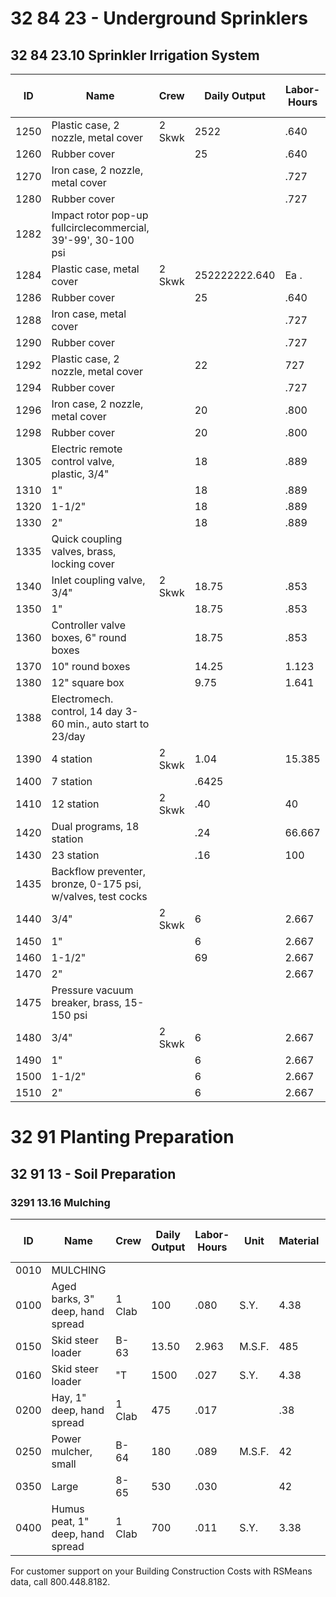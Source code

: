 # 32 84 23 - Underground Sprinklers  
## 32 84 23.10 Sprinkler Irrigation System

| ID    | Name                                                                 | Crew   | Daily Output | Labor-Hours | Unit   | Material | Labor   | Equipment | Total   | Total Incl O&P |
|-------|----------------------------------------------------------------------|--------|--------------|-------------|--------|----------|---------|-----------|---------|----------------|
| 1250  | Plastic case, 2 nozzle, metal cover                                  | 2 Skwk | 2522         | .640        | Ea .   | 132      | 37.50   |           | 169.50  | 202            |
| 1260  | Rubber cover                                                         |        | 25           | .640        |        | 115      | 37.50   |           | 152.50  | 184            |
| 1270  | Iron case, 2 nozzle, metal cover                                     |        |              | .727        |        | 166      | 43      |           | 209     | 248            |
| 1280  | Rubber cover                                                         |        |              | .727        |        | 165      | 43      |           | 208     | 246            |
| 1282  | Impact rotor pop-up fullcirclecommercial, 39'-99', 30-100 psi        |        |              |             |        |          |         |           |         |                |
| 1284  | Plastic case, metal cover                                            | 2 Skwk | 252222222.640| Ea .        | 106    | 37.50    |         | 143.50    | 173     |
| 1286  | Rubber cover                                                         |        | 25           | .640        |        | 154      | 37.50   |           | 191.50  | 226            |
| 1288  | Iron case, metal cover                                               |        |              | .727        |        | 204      | 43      |           | 247     | 289            |
| 1290  | Rubber cover                                                         |        |              | .727        |        | 207      | 43      |           | 250     | 292            |
| 1292  | Plastic case, 2 nozzle, metal cover                                  |        | 22           | 727         |        | 152      | 43      |           | 195     | 232            |
| 1294  | Rubber cover                                                         |        |              | .727        |        | 155      | 43      |           | 198     | 236            |
| 1296  | Iron case, 2 nozzle, metal cover                                     |        | 20           | .800        |        | 178      | 47      |           | 225     | 267            |
| 1298  | Rubber cover                                                         |        | 20           | .800        |        | 211      | 47      |           | 258     | 305            |
| 1305  | Electric remote control valve, plastic, 3/4"                         |        | 18           | .889        |        | 23       | 52.50   |           | 75.50   | 104            |
| 1310  | 1"                                                                   |        | 18           | .889        |        | 25       | 52.50   |           | 77.50   | 106            |
| 1320  | 1-1/2"                                                               |        | 18           | .889        |        | 107      | 52.50   |           | 159.50  | 196            |
| 1330  | 2"                                                                   |        | 18           | .889        |        | 132      | 52.50   |           | 184.50  | 224            |
| 1335  | Quick coupling valves, brass, locking cover                          |        |              |             |        |          |         |           |         |                |
| 1340  | Inlet coupling valve, 3/4"                                           | 2 Skwk | 18.75        | .853        | Ed .   | 26.50    | 50.50   |           | 77      | 105            |
| 1350  | 1"                                                                   |        | 18.75        | .853        |        | 32       | 50.50   |           | 82.50   | 111            |
| 1360  | Controller valve boxes, 6" round boxes                               |        | 18.75        | .853        |        | 6        | 50.50   |           | 56.50   | 82             |
| 1370  | 10" round boxes                                                      |        | 14.25        | 1.123       |        | 12.40    | 66      |           | 78.40   | 113            |
| 1380  | 12" square box                                                       |        | 9.75         | 1.641       |        | 47.50    | 96.50   |           | 144     | 198            |
| 1388  | Electromech. control, 14 day 3-60 min., auto start to 23/day         |        |              |             |        |          |         |           |         |                |
| 1390  | 4 station                                                            | 2 Skwk | 1.04         | 15.385      | Ea .   | 77       | 905     |           | 982     | 1,425          |
| 1400  | 7 station                                                            |        | .6425        |             | "      | 200      | 1,475   |           | 1,675   | 2,425          |
| 1410  | 12 station                                                           | 2 Skwk | .40          | 40          | Ea .   | 228      | 2,350   |           | 2,578   | 3,800          |
| 1420  | Dual programs, 18 station                                            |        | .24          | 66.667      |        | 435      | 3,925   |           | 4,360   | 6,375          |
| 1430  | 23 station                                                           |        | .16          | 100         |        | 350      | 5,900   |           | 6,250   | 9,250          |
| 1435  | Backflow preventer, bronze, 0-175 psi, w/valves, test cocks          |        |              |             |        |          |         |           |         |                |
| 1440  | 3/4"                                                                 | 2 Skwk | 6            | 2.667       | Eq .   | 101      | 157     |           | 258     | 350            |
| 1450  | 1"                                                                   |        | 6            | 2.667       |        | 70.50    | 157     |           | 227.50  | 315            |
| 1460  | 1-1/2"                                                               |        | 69           | 2.667       |        | 320      | 157     |           | 477     | 585            |
| 1470  | 2"                                                                   |        |              | 2.667       |        | 465      | 157     |           | 622     | 750            |
| 1475  | Pressure vacuum breaker, brass, 15-150 psi                           |        |              |             |        |          |         |           |         |                |
| 1480  | 3/4"                                                                 | 2 Skwk | 6            | 2.667       | Ea .   | 56       | 1575    |           | 213     | 298            |
| 1490  | 1"                                                                   |        | 6            | 2.667       |        | 70.50    | 157     |           | 227.50  | 315            |
| 1500  | 1-1/2"                                                               |        | 6            | 2.667       |        | 96       | 157     |           | 253     | 340            |
| 1510  | 2"                                                                   |        | 6            | 2.667       |        | 179      | 157     |           | 336     | 435            |

# 32 91 Planting Preparation  
## 32 91 13 - Soil Preparation  
### 3291 13.16 Mulching

| ID    | Name                                         | Crew   | Daily Output | Labor-Hours | Unit   | Material | Labor | Equipment | Total  | Total Incl O&P |
|-------|----------------------------------------------|--------|--------------|-------------|--------|----------|-------|-----------|--------|----------------|
| 0010  | MULCHING                                     |        |              |             |        |          |       |           |        |                |
| 0100  | Aged barks, 3" deep, hand spread             | 1 Clab | 100          | .080        | S.Y.   | 4.38     | 3.65  |           | 8.03   | 10.25          |
| 0150  | Skid steer loader                            | B-63   | 13.50        | 2.963       | M.S.F. | 485      | 142   | 19.50     | 646.50 | 770            |
| 0160  | Skid steer loader                            | "T     | 1500         | .027        | S.Y.   | 4.38     | 1.28  | .18       | 5.84   | 6.90           |
| 0200  | Hay, 1" deep, hand spread                    | 1 Clab | 475          | .017        |        | .38      | .77   |           | 1.15   | 1.56           |
| 0250  | Power mulcher, small                         | B-64   | 180          | .089        | M.S.F. | 42       | 4.27  | 3.21      | 49.48  | 56.50          |
| 0350  | Large                                        | 8-65   | 530          | .030        |        | 42       | 1.45  | 1.80      | 45.25  | 50.50          |
| 0400  | Humus peat, 1" deep, hand spread             | 1 Clab | 700          | .011        | S.Y.   | 3.38     | .52   |           | 3.90   | 4.50           |

For customer support on your Building Construction Costs with RSMeans data, call 800.448.8182.